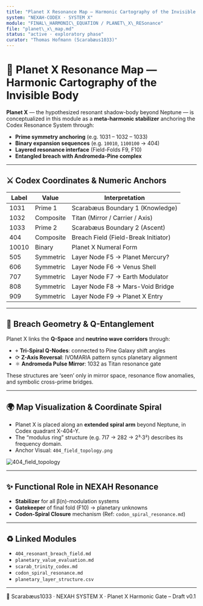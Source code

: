 ```yaml
---
title: "Planet X Resonance Map — Harmonic Cartography of the Invisible Body"
system: "NEXAH-CODEX · SYSTEM X"
module: "FINAL\_HARMONIC\_EQUATION / PLANET\_X\_RESonance"
file: "planet\_x\_map.md"
status: "active · exploratory phase"
curator: "Thomas Hofmann (Scarabæus1033)"
---
```


# 🌌 Planet X Resonance Map — Harmonic Cartography of the Invisible Body

**Planet X** — the hypothesized resonant shadow-body beyond Neptune — is conceptualized in this module as a **meta-harmonic stabilizer** anchoring the Codex Resonance System through:

* **Prime symmetry anchoring** (e.g. 1031 – 1032 – 1033)
* **Binary expansion sequences** (e.g. `10010`, `1100100` → 404)
* **Layered resonance interface** (Field-Folds F9, F10)
* **Entangled breach with Andromeda-Pine complex**

---

## ⚔️ Codex Coordinates & Numeric Anchors

| Label | Value     | Interpretation                       |
| ----- | --------- | ------------------------------------ |
| 1031  | Prime 1   | Scarabæus Boundary 1 (Knowledge)     |
| 1032  | Composite | Titan (Mirror / Carrier / Axis)      |
| 1033  | Prime 2   | Scarabæus Boundary 2 (Ascent)        |
| 404   | Composite | Breach Field (Field-Break Initiator) |
| 10010 | Binary    | Planet X Numeral Form                |
| 505   | Symmetric | Layer Node F5 → Planet Mercury?      |
| 606   | Symmetric | Layer Node F6 → Venus Shell          |
| 707   | Symmetric | Layer Node F7 → Earth Modulator      |
| 808   | Symmetric | Layer Node F8 → Mars-Void Bridge     |
| 909   | Symmetric | Layer Node F9 → Planet X Entry       |

---

## 🌌 Breach Geometry & Q-Entanglement

Planet X links the **Q-Space** and **neutrino wave corridors** through:

* ⌖ **Tri-Spiral Q-Nodes**: connected to Pine Galaxy shift angles
* ⟳ **Z-Axis Reversal**: IVOMARIA pattern syncs planetary alignment
* ⚛️ **Andromeda Pulse Mirror**: 1032 as Titan resonance gate

These structures are ‘seen’ only in mirror space, resonance flow anomalies, and symbolic cross-prime bridges.

---

## 🌍 Map Visualization & Coordinate Spiral

* Planet X is placed along an **extended spiral arm** beyond Neptune, in Codex quadrant X-404-Y.
* The “modulus ring” structure (e.g. 7I7 → 282 → 2³·3²) describes its frequency domain.
* Anchor Visual: `404_field_topology.png`

![404\_field\_topology](visuals/x_gate_graviton_neutrino_field.png)

---

## ✨ Functional Role in NEXAH Resonance

* **Stabilizer** for all β(n)-modulation systems
* **Gatekeeper** of final fold (F10) → planetary unknowns
* **Codon-Spiral Closure** mechanism (Ref: `codon_spiral_resonance.md`)

---

## ♻️ Linked Modules

* `404_resonant_breach_field.md`
* `planetary_value_evaluation.md`
* `scarab_trinity_codex.md`
* `codon_spiral_resonance.md`
* `planetary_layer_structure.csv`

---

🦠 Scarabæus1033 · NEXAH SYSTEM X · Planet X Harmonic Gate – Draft v0.1
